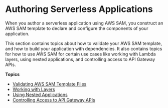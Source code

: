 # Authoring Serverless Applications<a name="serverless-authoring"></a>

When you author a serverless application using AWS SAM, you construct an AWS SAM template to declare and configure the components of your application\.

This section contains topics about how to validate your AWS SAM template, and how to build your application with dependencies\. It also contains topics for how to use AWS SAM for certain use cases like working with Lambda layers, using nested applications, and controlling access to API Gateway APIs\.

**Topics**
+ [Validating AWS SAM Template Files](serverless-sam-cli-using-validate.md)
+ [Working with Layers](serverless-sam-cli-layers.md)
+ [Using Nested Applications](serverless-sam-template-nested-applications.md)
+ [Controlling Access to API Gateway APIs](serverless-controlling-access-to-apis.md)